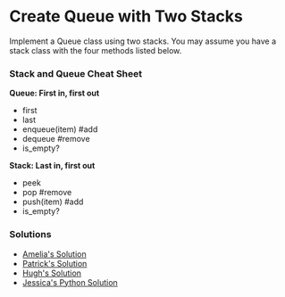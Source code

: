 Create Queue with Two Stacks
=============================

Implement a Queue class using two stacks. You may assume you have a stack class with the four methods listed below.

### Stack and Queue Cheat Sheet

**Queue: First in, first out**
- first
- last
- enqueue(item) #add
- dequeue #remove
- is_empty?

**Stack: Last in, first out**
- peek
- pop #remove
- push(item) #add
- is_empty?

### Solutions
- [Amelia's Solution](https://github.com/adowns01/Intro-to-Whiteboarding-DBC/blob/master/solutions/queue-two-stacks-amelia.rb)  
- [Patrick's Solution](https://github.com/adowns01/Intro-to-Whiteboarding-DBC/blob/master/solutions/queue-two-stacks-patrick.js)
- [Hugh's Solution](https://github.com/adowns01/Intro-to-Whiteboarding-DBC/blob/master/solutions/stacks_as_queue.rb)
- [Jessica's Python Solution](https://github.com/chatasweetie/whiteboarding-and-coding-problems/blob/main/questions/queue-class-two-stacks/solutions/queue-class-two-stacks.py)

